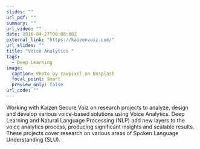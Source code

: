 ```yaml
---
slides: ""
url_pdf: ""
summary: ""
url_video: ""
date: 2016-04-27T00:00:00Z
external_link: "https://kaizenvoiz.com/"
url_slides: ""
title: "Voice Analytics "
tags:
  - Deep Learning
image:
  caption: Photo by rawpixel on Unsplash
  focal_point: Smart
  preview_only: false
url_code: ""
---
```

Working with Kaizen Secure Voiz on research projects to analyze, design and develop
various voice-based solutions using Voice Analytics. Deep Learning and Natural Language
Processing (NLP) add new layers to the voice analytics process, producing significant
insights and scalable results. These projects cover research on various areas of Spoken
Language Understanding (SLU).
